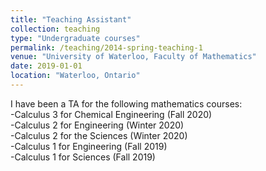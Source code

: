 ```yaml
---
title: "Teaching Assistant"
collection: teaching
type: "Undergraduate courses"
permalink: /teaching/2014-spring-teaching-1
venue: "University of Waterloo, Faculty of Mathematics"
date: 2019-01-01
location: "Waterloo, Ontario"
---
```


I have been a TA for the following mathematics courses:\
-Calculus 3 for Chemical Engineering (Fall 2020)\
-Calculus 2 for Engineering (Winter 2020)\
-Calculus 2 for the Sciences (Winter 2020)\
-Calculus 1 for Engineering (Fall 2019)\
-Calculus 1 for Sciences (Fall 2019)
